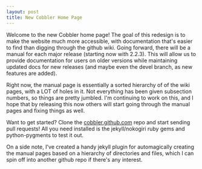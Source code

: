 ```yaml
---
layout: post
title: New Cobbler Home Page
---
```

Welcome to the new Cobbler home page! The goal of this redesign is to make the website much more accessible, with documentation that's easier to find than digging through the github wiki. Going forward, there will be a manual for each major release (starting now with 2.2.3). This will allow us to provide documentation for users on older versions while maintaining updated docs for new releases (and maybe even the devel branch, as new features are added).

Right now, the manual page is essentially a sorted hierarchy of of the wiki pages, with a LOT of holes in it. Not everything has been given subsection numbers, so things are pretty jumbled. I'm continuing to work on this, and I hope that by releasing this now others will start going through the manual pages and fixing things as well.

Want to get started? Clone the [cobbler.github.com](https://github.com/cobbler/cobbler.github.com) repo and start sending pull requests! All you need installed is the jekyll/nokogiri ruby gems and python-pygments to test it out.

On a side note, I've created a handy jekyll plugin for automagically creating the manual pages based on a hierarchy of directories and files, which I can spin off into another github repo if there's any interest.
